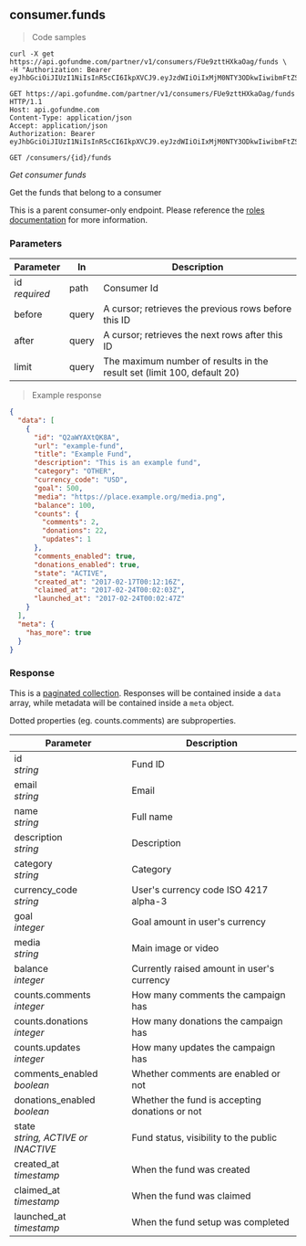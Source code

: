 ## consumer.funds

> Code samples

````shell
curl -X get https://api.gofundme.com/partner/v1/consumers/FUe9zttHXkaOag/funds \ 
-H "Authorization: Bearer eyJhbGciOiJIUzI1NiIsInR5cCI6IkpXVCJ9.eyJzdWIiOiIxMjM0NTY3ODkwIiwibmFtZSI6IkpvaG4gRG9lIiwiYWRtaW4iOnRydWV9.TJVA95OrM7E2cBab30RMHrHDcEfxjoYZgeFONFh7HgQ"
````

````http
GET https://api.gofundme.com/partner/v1/consumers/FUe9zttHXkaOag/funds HTTP/1.1
Host: api.gofundme.com
Content-Type: application/json
Accept: application/json
Authorization: Bearer eyJhbGciOiJIUzI1NiIsInR5cCI6IkpXVCJ9.eyJzdWIiOiIxMjM0NTY3ODkwIiwibmFtZSI6IkpvaG4gRG9lIiwiYWRtaW4iOnRydWV9.TJVA95OrM7E2cBab30RMHrHDcEfxjoYZgeFONFh7HgQ
````

`GET /consumers/{id}/funds`

*Get consumer funds*

Get the funds that belong to a consumer

<aside class="notice">
This is a parent consumer-only endpoint. Please reference the <a href="#roles">roles documentation</a> for more information.
</aside>

### Parameters

Parameter|In|Description
---|---|---|
id<br>*required*|path|Consumer Id
before|query|A cursor; retrieves the previous rows before this ID
after|query|A cursor; retrieves the next rows after this ID
limit|query|The maximum number of results in the result set (limit 100, default 20)

> Example response

````json
{
  "data": [
    {
      "id": "Q2aWYAXtQK8A",
      "url": "example-fund",
      "title": "Example Fund",
      "description": "This is an example fund",
      "category": "OTHER",
      "currency_code": "USD",
      "goal": 500,
      "media": "https://place.example.org/media.png",
      "balance": 100,
      "counts": {
        "comments": 2,
        "donations": 22,
        "updates": 1
      },
      "comments_enabled": true,
      "donations_enabled": true,
      "state": "ACTIVE",
      "created_at": "2017-02-17T00:12:16Z",
      "claimed_at": "2017-02-24T00:02:03Z",
      "launched_at": "2017-02-24T00:02:47Z"
    }
  ],
  "meta": {
    "has_more": true
  }
}
````

### Response

This is a [paginated collection](#pagination).
Responses will be contained inside a `data` array, while metadata will be contained inside a `meta` object.

Dotted properties (eg. counts.comments) are subproperties.

Parameter|Description
---|---|
id<br>*string*|Fund ID
email<br>*string*|Email
name<br>*string*|Full name
description<br>*string*|Description
category<br>*string*|Category
currency_code<br>*string*|User's currency code ISO 4217 alpha-3
goal<br>*integer*|Goal amount in user's currency
media<br>*string*|Main image or video
balance<br>*integer*|Currently raised amount in user's currency
counts.comments<br>*integer*|How many comments the campaign has
counts.donations<br>*integer*|How many donations the campaign has
counts.updates<br>*integer*|How many updates the campaign has
comments_enabled<br>*boolean*|Whether comments are enabled or not
donations_enabled<br>*boolean*|Whether the fund is accepting donations or not
state<br>*string, ACTIVE or INACTIVE*|Fund status, visibility to the public
created_at<br>*timestamp*|When the fund was created
claimed_at<br>*timestamp*|When the fund was claimed
launched_at<br>*timestamp*|When the fund setup was completed
